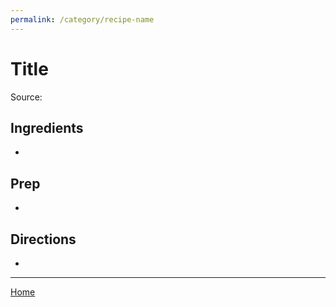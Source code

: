 ```yaml
---
permalink: /category/recipe-name
---
```

# Title

Source: 

## Ingredients

- 

## Prep

- 

## Directions

- 

---

[Home](https://thomasjbarrett82.github.io)

